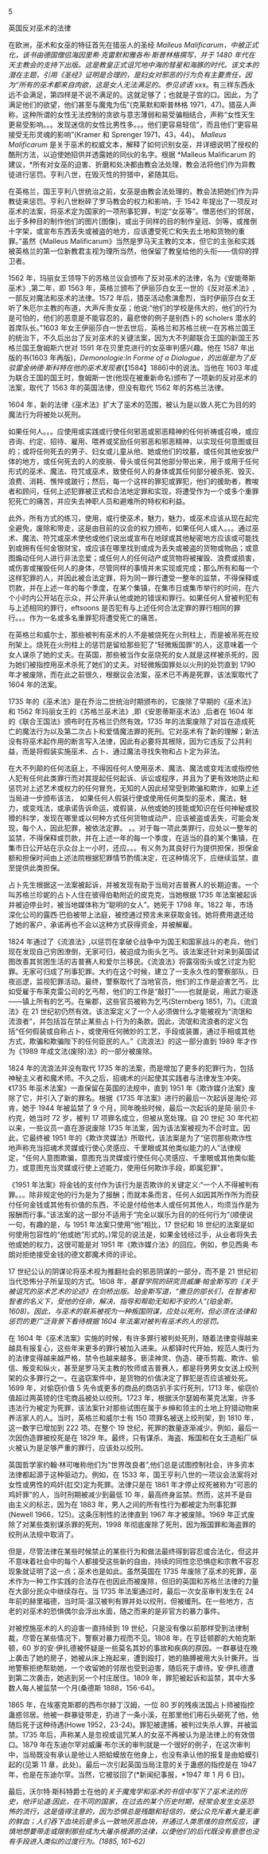 

5

英国反对巫术的法律

在欧洲，巫术和女巫的特征首先在猎巫人的圣经 *Malleus Malificarum，*中被正式化，该书由德国僧侣海因里希·克雷默和雅各布·斯普林格撰写，并于 1480 年代在天主教会的支持下出版。这是教皇正式诅咒地中海的彗星和海豚的时代。该文本的潜在主题，引用《圣经》证明是合理的，是妇女对邪恶的行为负有主要责任，因为“所有的巫术都来自肉欲，这是女人无法满足的。参见*谚语* xxx。有三样东西永远不会满足，第四样是不说不满足的。这就足够了；也就是子宫的口。因此，为了满足他们的欲望，他们甚至与魔鬼为伍”(克莱默和斯普林格 1971，47)。猎巫人声称，这种所谓的女性无法控制的贪欲与意志薄弱和易受骗相结合，声称“女性天生更易受影响。。。发现迷信的女性比男性多。。。他们更容易轻信”，而且他们“更容易接受无形灵魂的影响”(Kramer 和 Sprenger 1971，43，44)。 *Malleus Malificarum* 是关于巫术的权威文本，解释了如何识别女巫，并详细说明了授权的酷刑方法，以迫使她招供并透露她的同伙的名字。根据 *Malleus Malificarum 的建议，*所有对女巫的迫害、折磨和处决都由教会法处理，教会法将他们作为异教徒进行惩罚。亨利八世，在毁灭性的狩猎中，紧随其后。

在英格兰，国王亨利八世统治之前，女巫是由教会法处理的，教会法把她们作为异教徒来惩罚。亨利八世粉碎了罗马教会的权力和影响，于 1542 年提出了一项反对巫术的法案，将巫术定为国家的一项刑事犯罪，判定“女巫等”。憎恶他们的邻居，出于多种目的制作他们的图片[图像]，或出于同样的目的制作皇冠、剑等，或推倒十字架，或宣布东西丢失或被盗的地方，应该遭受死亡和失去土地和货物的重罪。”虽然《Malleus Malificarum》当然是罗马天主教的文本，但它的主张和实践被英格兰的第一位新教君主视为理所当然，他保留了教皇给他的头衔——信仰的捍卫者。

1562 年，玛丽女王领导下的苏格兰议会颁布了反对巫术的法律，名为《安能蒂斯巫术》,第二年，即 1563 年，英格兰颁布了伊丽莎白女王一世的《反对巫术法》,一部反对魔法和巫术的法律。1572 年后，猎巫活动愈演愈烈，当时伊丽莎白女王听了朱厄尔主教的布道，大声斥责女巫；他说:“他们的学校是伟大的，他们的行为是可怕的，他们的恶意是不能容忍的，最悲惨的例子是别西卜的 scholers 潜水的首席队长。”1603 年女王伊丽莎白一世去世后，英格兰和苏格兰统一在苏格兰国王的统治下，不久后出台了反对巫术的关键法案，因为大不列颠联合王国的新国王苏格兰国王詹姆斯六世对 1591 年在贝里克进行的女巫审判感兴趣。他在 1587 年出版的书(1603 年再版)，*Demonologie:In Forme of a Dialogue，*的出版是为了反驳雷金纳德·斯科特在他的*巫术发现者*(【1584】1886)中的说法。当他在 1603 年成为联合王国的国王时，詹姆斯一世(他现在被重新命名)颁布了一项新的反对巫术的法案，取代了 1563 年的英国法律，但没有取代 1562 年的苏格兰法律。

1604 年，新的法律《巫术法》扩大了巫术的范围，被认为是以致人死亡为目的的魔法行为将被处以死刑。

如果任何人。。。应使用或实践或行使任何邪恶或邪恶精神的任何祈祷或召唤，或应咨询、约定、招待、雇用、喂养或奖励任何邪恶和邪恶精神，以实现任何意图或目的；或将任何死去的男子、妇女或儿童从他、她或他们的坟墓，或任何其他安放尸体的地方，或任何死去的人的皮肤、骨头或任何其他部分带出来，用于或用于任何形式的巫术、魔法、符咒或巫术，致使任何人的身体或其任何部分被杀死、毁灭、浪费、消耗、憔悴或跛行；然后，每一个这样的罪犯或罪犯，他们的援助者，教唆者和顾问，任何上述犯罪被正式和合法地定罪和实现，将遭受作为一个或多个重罪犯死亡的痛苦，并应失去神职人员和避难所的特权和利益。

此外，所有方式的练习，使用，或行使巫术，魅力，魅力，或巫术应该从现在起完全避免，废除和带走，这是由目前的议会的权力颁布，如果任何人或人。。。通过巫术、魔法、符咒或巫术使他或他们说出或宣布在地球或其他秘密地方应该或可能找到或拥有任何金银财宝，或应该在哪里找到或成为丢失或被盗的货物或物品；或意图煽动任何人进行非法恋爱；或任何人的任何动产或货物将被摧毁、浪费或损害，或伤害或摧毁任何人的身体，尽管同样的事情并未实现或完成；那么所有和每一个这样犯罪的人，并因此被合法定罪，将为同一罪行遭受一整年的监禁，不得保释或罚款，并在上述一年的每个季度，在某个集镇，在集市日或集市举行的时间，在六个小时内公开站在示众，并公开承认他或她的错误和罪行。如果任何人曾被判犯有与上述相同的罪行，eftsoons 是否犯有与上述任何合法定罪的罪行相同的罪行。。。作为一名或多名重罪犯将遭受死亡的痛苦。

在英格兰和威尔士，那些被判有巫术的人不是被烧死在火刑柱上，而是被吊死在绞刑架上。烧死在火刑柱上的惩罚是留给那些犯了“轻微叛国罪”的人，这意味着一个女人谋杀了她的丈夫。在英国，那些被当作女巫烧死的女人就是这样被杀死的，因为她们被指控用巫术杀死了她们的丈夫。对轻微叛国罪处以火刑的处罚直到 1790 年才被废除，而在此之前很久，根据议会法案，巫术已不再是死罪，该法案取代了 1604 年的法案。

1735 年的《巫术法》是在乔治二世统治时期颁布的，它废除了早期的《巫术法》和 1562 年玛丽女王的《苏格兰巫术法》,即《安恩蒂斯巫术法》,后者在 1604 年的《联合王国法》颁布时在苏格兰仍然有效。1735 年的法案废除了对旨在造成死亡的魔法行为以及第二次占卜和爱情魔法罪的死刑。它对巫术有了新的理解；新法没有将巫术起作用的断言写入法律，因此有必要将其根除，因为它违反了公共利益，而是将假装实施巫术、占卜、通过魔法寻找失物和占卜定为非法。

在大不列颠的任何法庭上，不得因任何人使用巫术、魔法、魔法或变戏法或指控他人犯有任何此类罪行而对其提起任何起诉、诉讼或程序，并且为了更有效地防止和惩罚对上述艺术或权力的任何冒充，无知的人因此经常受到欺骗和欺诈，如果上述当局进一步颁布该法， 如果任何人假装行使或使用任何类型的巫术，魔法，魅力，或变戏法，或承诺告诉命运，或假装，从他或她的技能或知识在任何神秘或狡猾的科学，发现在哪里或以何种方式任何货物或动产，应该被盗或丢失，可能会发现，每个人，因此犯罪，被依法定罪。 。。对于每一项此类罪行，应处以一整年的监禁，不得保释或罚款，并在上述一年的每一个季度，在适当的县的某个集镇，在集市日公开站在示众台上一小时，还应。。。有义务为其良好行为提供担保，担保金额和担保时间由上述法院根据犯罪情节酌情决定，在这种情况下，应继续监禁，直至提供此类担保。

占卜先生根据这一法案被起诉，并被发现有助于当局对吉普赛人的长期迫害。一个叫苏格兰珍妮的占卜人住在彼得伯勒附近的皮克克，当她根据 1735 年法案被起诉并被迫停业时，被当地媒体称为“聪明的女人”。她死于 1798 年。1822 年，市场深化公司的露西·巴伯被带上法庭，被控通过预言未来获取金钱。她将费用退还给了她的客户，承诺再也不会以这种方式获得资金，并被解雇。

1824 年通过了《流浪法》,以惩罚在拿破仑战争中为国王和国家战斗的老兵，他们现在发现自己穷困潦倒，无家可归，被迫成为街头乞丐。该法案还针对来到英国试图改善其贫困生活的吉普赛人和爱尔兰移民。《流浪法》将露宿街头或乞讨定为犯罪。无家可归成了刑事犯罪。大约在这个时候，建立了一支永久性的警察部队，日夜巡逻，监视犯罪活动。最终，警察取代了当地官员，他们的工作是迫害乞丐，比如受雇于布莱克雷公司的乞丐帮，他们的工作是“敲打”——也就是说，用武力驱逐——镇上所有的乞丐。在柴郡，这些官员被称为乞丐(Sternberg 1851，7)。《流浪法》在 21 世纪初仍然有效。该法案定义了一个人必须做什么才能被视为“流氓和流浪者”，并包括旨在禁止某些占卜行为的条款。因此，流氓和流浪者的定义包括“任何假装或自称占卜，或使用任何微妙的工艺，手段或装置，通过手相或其他方式，欺骗和欺骗陛下的任何臣民的人。”《流浪法》的这一部分直到 1989 年才作为《1989 年成文法(废除)法》的一部分被废除。

1824 年的流浪法并没有取代 1735 年的法案，而是增加了更多的犯罪行为，包括神秘主义者和魔术师。不久之后，招魂术的兴起使其实践者与法律发生冲突。《1735 年巫术法案》一直保留在英国的法规中，直到 1951 年《欺诈媒介法案》废除了它，并引入了新的罪名。根据《1735 年法案》进行的最后一次起诉是海伦·邓肯，她于 1944 年被监禁了 9 个月，同年晚些时候，最后一次起诉的是简·丽贝卡·约克，她当时 72 岁，被判 17 项罪名成立，但被从宽处理。自 20 世纪 30 年代初以来，一些议员一直在游说废除 1735 年法案，因为该法案被视为不合时宜。因此，它最终被 1951 年的《欺诈灵媒法》所取代，该法案是为了“惩罚那些欺诈性地声称充当招魂术灵媒或行使心灵感应、千里眼或其他类似能力的人”法律规定，"任何人意图欺骗，意图充当灵媒或行使任何心灵感应、千里眼或其他类似能力，或意图充当灵媒或行使上述能力，使用任何欺诈手段，即属犯罪"。

《1951 年法案》将金钱的支付作为该行为是否欺诈的关键定义:“一个人不得被判有罪。。。除非规定他的行为是为了报酬；而就本条而言，任何人如因其所作所为而获付任何金钱或其他有价值的东西，不论是付给他本人或任何其他人，均须当作是为报酬而行事。”该法案的这一部分不适用于“完全以娱乐为目的的任何行为”(顺便说一句，有趣的是，与 1951 年法案只使用“他”相比，17 世纪和 18 世纪的法案是如何使用包容性的“他或她”形式的。)常见的说法是，如果金钱经过手，从业者将失去他或她的权力，这很可能是对 1951 年《欺诈媒介法》的回应。例如，参见西奥·布朗对拒绝接受金钱的德文郡魔术师的评论。

17 世纪公认的阴谋论将巫术视为推翻社会的邪恶阴谋的一部分，而不是 21 世纪初当代恐怖分子所呈现的方式。1608 年，*基督学院的研究员威廉·帕金斯写的《关于被诅咒的巫术艺术的论述》在剑桥出版。珀金斯写道，“撒旦的部长们，在智者和智者的名义下，受他的任命，解决、指导和帮助无知和不安的人”(珀金斯，1608)。因此，与巫术的联系被视为一种叛国阴谋，应处以死刑，但必须在法律和惩罚的更广泛背景下看待根据 1604 年法案对被判有巫术的人的惩罚。*

在 1604 年《巫术法案》实施的时候，有许多罪行被判处死刑，随着法律变得越来越具有报复心，这些年来更多的罪行被加入进来。从都铎时代开始，规范人类行为的法律变得越来越严格，禁令也越来越多。亵渎神灵、伪造、硬币剪裁、欺诈、偷信、叛变和纵火，甚至是罗马天主教的牧师或吉普赛人，都是将男男女女送上绞刑架的众多罪行之一。在盗窃案件中，是货物的价值决定了罪犯是否应该被处死。1699 年，对偷窃价值 5 先令或更多的商品的商店扒手实行死刑，1713 年，偷窃价值超过两英镑的住宅商品被处以绞刑。1723 年，根据沃尔瑟姆布莱克法案，许多违法行为被定为死罪，该法案针对那些试图在属于乡绅和领主的土地上狩猎动物来养活家人的人。当时，英格兰和威尔士有 150 项罪名被送上绞刑架，到 1810 年，这一数字已增加到 222 项。在整个 19 世纪，死罪的数量逐渐减少。例如，最后一次因伪造罪被绞死是在 1829 年。最终，只有谋杀、海盗、叛国和在女王造船厂纵火被认为是足够严重的罪行，应该处以绞刑。

英国哲学家约翰·林可唯称他们为“世界改良者”,他们总是试图控制社会，许多资本法律都起源于这种驱动力。例如，在 1533 年，国王亨利八世的一项议会法案将对女性或男性的鸡奸(肛交)定为死罪。法律只是在 1861 年才停止绞死被称为“可恶的鸡奸罪”的人，当时刑期被减少到最低 10 年，最高终身监禁。然而，这并不是自由主义的标志，因为在 1883 年，男人之间的所有性行为都被定为刑事犯罪(Newell 1966，125)。这条压制性的法律直到 1967 年才被废除。1969 年正式废除了对某些类别谋杀罪的死刑，1998 年彻底废除了死刑，因为叛国罪和海盗罪的绞刑从法规中取消了。

但是，尽管法律在某些时候禁止的某些行为和做法最终得到容忍或合法化，但这并不意味着社会中的每个人都接受这些新的自由，持续的同性恋恐惧症和宗教不容忍现象就证明了这一点；巫术也是如此。虽然英国在 1735 年废除了巫术的死罪，巫术作为一种工作实践的合法存在也因此而被废除，但旧的英国和苏格兰法律的力量在大部分民众中继续存在。当 1735 年法案通过时，最后一次女巫审判发生在 24 年前的赫里福德，当时简·温汉被判有罪并处以绞刑，但被缓刑。在一些地方，古老的对巫术的恐惧偶尔会浮出水面，随之而来的是非官方的暴力事件。

对被控施巫术的人的迫害一直持续到 19 世纪，只是没有像以前那样受到法律制裁，尽管在某些情况下，警察对暴力视而不见。1808 年，在亨廷顿郡的大帕克斯顿，60 岁的安·伊扎德被怀疑是一些莫名其妙的事故和疾病的原因。一群暴徒在晚上袭击了她的房子，她被从床上拖起来，遭到殴打，她的胳膊被用大头针撕开。当地警察拒绝帮助她，一个收留她的邻居也受到迫害，随后死于虐待。安·伊扎德遭到第二次袭击，她逃到另一个村庄居住。1809 年，罪犯被起诉和监禁，其中大多数人每人被监禁一个月(桑德斯 1888，156-64)。

1865 年，在埃塞克斯郡的西布尔赫丁汉姆，一位 80 岁的残疾法国占卜师被指控蛊惑邻居。他被一群暴徒带走，扔进了一条小溪，在那里他们用石头砸死了他，他随后死于这种待遇(Howe 1952，23-24)。罪犯被逮捕，被判过失杀人罪，并被监禁。1735 年后，声称某人是忽视或诅咒某人的女巫不再被认为是法律上的有效借口。1879 年在东迪尔罕对威廉·布尔沃的审判就是一个很好的例子，在这次审判中，当局既没有承认是他让人把蛤蟆放在他身上，也没有承认他的报复是由蛤蟆引起的(见第 11 章，此处)。最后一次引起英国当局注意的关于蛊惑的指控是在 1947 年，也是在东迪尔罕。当然，它被驳回了(*新闻纪事报，*1947 年 1 月 6 日)。

最后，沃尔特·斯科特爵士在他的*关于魔鬼学和巫术的书信中写下了巫术法的历史，他评论道:因此，在不同的国家，在过去的某个历史时期，经常会发生女巫恐怖的流行，这是值得注意的，因为恐惧总是残酷和轻信的，使公众充斥着大量无辜的鲜血；人们吞下血块后是多么一致地厌恶血块，并通过人类思维的自然反应，谨慎地想要带走或限制那些成为大屠杀根源的法律，以便他们的后代既没有意愿也没有手段进入类似的过度行为。(1885, 161–62)*